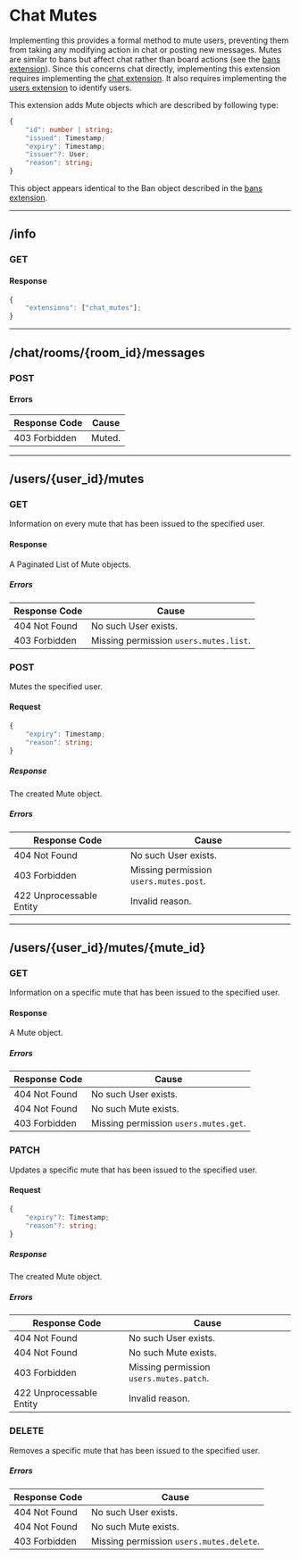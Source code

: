 Chat Mutes
==========
Implementing this provides a formal method to mute users, preventing them from taking any modifying action in chat or posting new messages.
Mutes are similar to bans but affect chat rather than board actions (see the [bans extension](./user_bans.md)).
Since this concerns chat directly, implementing this extension requires implementing the [chat extension](./chat.md).
It also requires implementing the [users extension](./users.md) to identify users.

This extension adds Mute objects which are described by following type:
```typescript
{
	"id": number | string;
	"issued": Timestamp;
	"expiry": Timestamp;
	"issuer"?: User;
	"reason": string;
}
```

This object appears identical to the Ban object described in the [bans extension](./user_bans.md).

--------------------------------------------------------------------------------

## /info
### GET
#### Response
```typescript
{
	"extensions": ["chat_mutes"];
}
```

--------------------------------------------------------------------------------

## /chat/rooms/{room_id}/messages
### POST
#### Errors
| Response Code | Cause  |
|---------------|--------|
| 403 Forbidden | Muted. |

--------------------------------------------------------------------------------

## /users/{user_id}/mutes
### GET
Information on every mute that has been issued to the specified user.
#### Response
A Paginated List of Mute objects.
##### Errors
| Response Code | Cause                                 |
|---------------|---------------------------------------|
| 404 Not Found | No such User exists.                  | 
| 403 Forbidden | Missing permission `users.mutes.list`.|

### POST
Mutes the specified user.
#### Request
```typescript
{
	"expiry": Timestamp;
	"reason": string;
}
```
##### Response
The created Mute object.
##### Errors
| Response Code            | Cause                                   |
|--------------------------|-----------------------------------------|
| 404 Not Found            | No such User exists.                    | 
| 403 Forbidden            | Missing permission `users.mutes.post`.  |
| 422 Unprocessable Entity | Invalid reason.                         |

--------------------------------------------------------------------------------

## /users/{user_id}/mutes/{mute_id}
### GET
Information on a specific mute that has been issued to the specified user.
#### Response
A Mute object.
##### Errors
| Response Code | Cause                                 |
|---------------|---------------------------------------|
| 404 Not Found | No such User exists.                  |
| 404 Not Found | No such Mute exists.                  |
| 403 Forbidden | Missing permission `users.mutes.get`. |

### PATCH
Updates a specific mute that has been issued to the specified user.
#### Request
```typescript
{
	"expiry"?: Timestamp;
	"reason"?: string;
}
```
##### Response
The created Mute object.
##### Errors
| Response Code            | Cause                                   |
|--------------------------|-----------------------------------------|
| 404 Not Found            | No such User exists.                    |
| 404 Not Found            | No such Mute exists.                    |
| 403 Forbidden            | Missing permission `users.mutes.patch`. |
| 422 Unprocessable Entity | Invalid reason.                         |

### DELETE
Removes a specific mute that has been issued to the specified user.
##### Errors
| Response Code | Cause                                    |
|---------------|------------------------------------------|
| 404 Not Found | No such User exists.                     |
| 404 Not Found | No such Mute exists.                     |
| 403 Forbidden | Missing permission `users.mutes.delete`. |